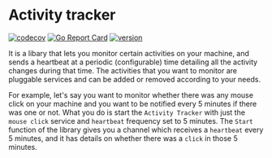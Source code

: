 # Activity tracker

[![codecov](https://codecov.io/gh/prashantgupta24/activity-tracker/branch/master/graph/badge.svg)](https://codecov.io/gh/prashantgupta24/activity-tracker) [![Go Report Card](https://goreportcard.com/badge/github.com/prashantgupta24/activity-tracker)](https://goreportcard.com/report/github.com/prashantgupta24/activity-tracker) [![version][version-badge]][RELEASES]

It is a libary that lets you monitor certain activities on your machine, and sends a heartbeat at a periodic (configurable) time detailing all the activity changes during that time. The activities that you want to monitor are pluggable services and can be added or removed according to your needs.

For example, let's say you want to monitor whether there was any mouse click on your machine and you want to be notified every 5 minutes if there was one or not. What you do is start the `Activity Tracker` with just the `mouse click` service and `heartbeat` frequency set to 5 minutes. The `Start` function of the library gives you a channel which receives a `heartbeat` every 5 minutes, and it has details on whether there was a `click` in those 5 minutes.

[version-badge]: https://img.shields.io/github/release/prashantgupta24/activity-tracker.svg
[RELEASES]: https://github.com/prashantgupta24/activity-tracker/releases
